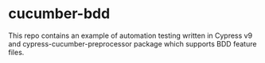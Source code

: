 # cucumber-bdd
This repo contains an example of automation testing written in Cypress v9 and cypress-cucumber-preprocessor package which supports BDD feature files.
